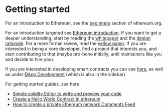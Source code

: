 # Getting started

For an introduction to Ethereum, see the [beginners](https://ethereum.org/beginners/) section of ethereum.org.


For an introduction targeted see [Ethereum introduction](./fundamentals/ethereum-introduction.md). If you want to get a deeper understanding, start by reading the [whitepaper](https://github.com/ethereum/wiki/wiki/White-Paper) and the [design rationale](./design-rationale.md). For a more formal review, read the [yellow paper](https://ethereum.github.io/yellowpaper/paper.pdf). If you are interested in being a core developer, find a project that interests you, and start contributing to that (maybe pro-bono initially, until maintainers like you and decide to hire you). 

If you are interested in developing smart contracts you can see [here](https://en.wikipedia.org/wiki/Ethereum#Programming_languages), as well as under [ÐApp Development](./dapp-development.md) (which is also in the sidebar).

For getting started guides, see here

* [Simple solidity Editor to write and preview your code](https://play.ethereum.org/play-editor/) 
* [Create a Hello World Contract in ethereum](https://www.ethereum.org/greeter)
* [How to create a private Ethereum network Comments Feed](https://omarmetwally.wordpress.com/2017/07/25/how-to-create-a-private-ethereum-network/)